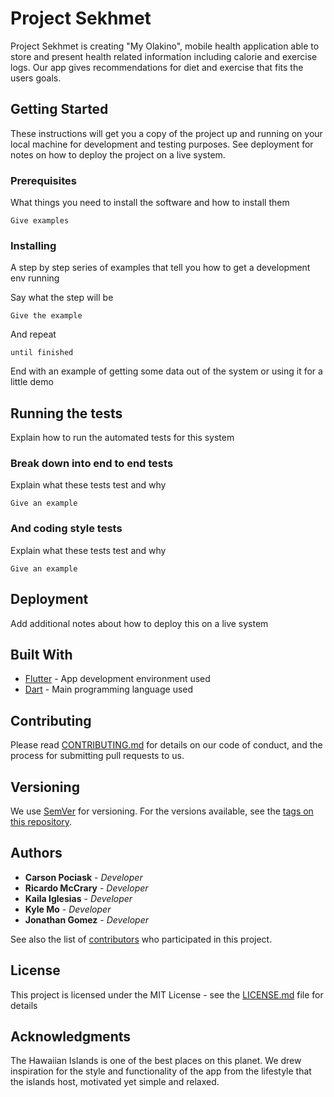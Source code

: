 # Project Sekhmet

Project Sekhmet is creating "My Olakino", mobile health application able to store and present health related information including calorie and exercise logs. Our app gives recommendations for diet and exercise that fits the users goals.

## Getting Started

These instructions will get you a copy of the project up and running on your local machine for development and testing purposes. See deployment for notes on how to deploy the project on a live system.

### Prerequisites

What things you need to install the software and how to install them

```
Give examples
```

### Installing

A step by step series of examples that tell you how to get a development env running

Say what the step will be

```
Give the example
```

And repeat

```
until finished
```

End with an example of getting some data out of the system or using it for a little demo

## Running the tests

Explain how to run the automated tests for this system

### Break down into end to end tests

Explain what these tests test and why

```
Give an example
```

### And coding style tests

Explain what these tests test and why

```
Give an example
```

## Deployment

Add additional notes about how to deploy this on a live system

## Built With

* [Flutter](https://flutter.dev/) - App development environment used
* [Dart](https://dart.dev/) - Main programming language used

## Contributing

Please read [CONTRIBUTING.md](https://gist.github.com/PurpleBooth/b24679402957c63ec426) for details on our code of conduct, and the process for submitting pull requests to us.

## Versioning

We use [SemVer](http://semver.org/) for versioning. For the versions available, see the [tags on this repository](https://github.com/your/project/tags). 

## Authors

* **Carson Pociask** - *Developer*
* **Ricardo McCrary** - *Developer*
* **Kaila Iglesias** - *Developer*
* **Kyle Mo** - *Developer*
* **Jonathan Gomez** - *Developer*

See also the list of [contributors](https://github.com/your/project/contributors) who participated in this project.

## License

This project is licensed under the MIT License - see the [LICENSE.md](LICENSE.md) file for details

## Acknowledgments

The Hawaiian Islands is one of the best places on this planet. We drew inspiration for the style and functionality of the app from the lifestyle that the islands host, motivated yet simple and relaxed.
